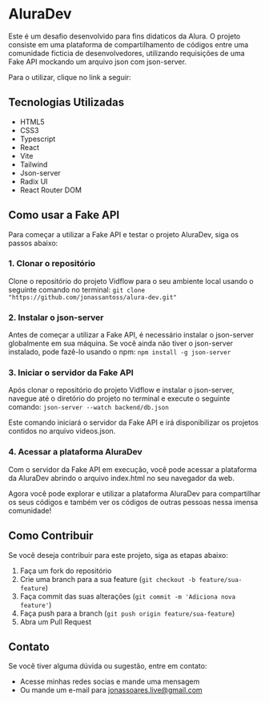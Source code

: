 # AluraDev

Este é um desafio desenvolvido para fins didaticos da Alura. O projeto consiste em uma plataforma de compartilhamento de códigos entre uma comunidade ficticia de desenvolvedores, utilizando requisições de uma Fake API mockando um arquivo json com json-server.

Para o utilizar, clique no link a seguir:

## Tecnologias Utilizadas

- HTML5
- CSS3
- Typescript
- React
- Vite
- Tailwind
- Json-server
- Radix UI
- React Router DOM

## Como usar a Fake API

Para começar a utilizar a Fake API e testar o projeto AluraDev, siga os passos abaixo:

### 1. Clonar o repositório

Clone o repositório do projeto Vidflow para o seu ambiente local usando o seguinte comando no terminal: ```git clone "https://github.com/jonassantoss/alura-dev.git"```

### 2. Instalar o json-server

Antes de começar a utilizar a Fake API, é necessário instalar o json-server globalmente em sua máquina. Se você ainda não tiver o json-server instalado, pode fazê-lo usando o npm: ```npm install -g json-server```

### 3. Iniciar o servidor da Fake API

Após clonar o repositório do projeto Vidflow e instalar o json-server, navegue até o diretório do projeto no terminal e execute o seguinte comando: ```json-server --watch backend/db.json```

Este comando iniciará o servidor da Fake API e irá disponibilizar os projetos contidos no arquivo videos.json.

### 4. Acessar a plataforma AluraDev

Com o servidor da Fake API em execução, você pode acessar a plataforma da AluraDev abrindo o arquivo index.html no seu navegador da web.

Agora você pode explorar e utilizar a plataforma AluraDev para compartilhar os seus códigos e também ver os códigos de outras pessoas nessa imensa comunidade!

## Como Contribuir

Se você deseja contribuir para este projeto, siga as etapas abaixo:

1. Faça um fork do repositório
2. Crie uma branch para a sua feature (`git checkout -b feature/sua-feature`)
3. Faça commit das suas alterações (`git commit -m 'Adiciona nova feature'`)
4. Faça push para a branch (`git push origin feature/sua-feature`)
5. Abra um Pull Request

## Contato

Se você tiver alguma dúvida ou sugestão, entre em contato:

- Acesse minhas redes socias e mande uma mensagem
- Ou mande um e-mail para jonassoares.live@gmail.com
